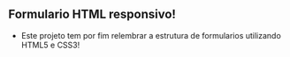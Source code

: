 ## Formulario HTML responsivo!

* Este projeto tem por fim relembrar a estrutura de formularios utilizando HTML5 e CSS3!